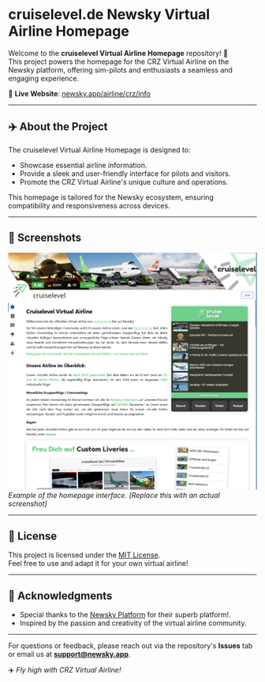 # cruiselevel.de Newsky Virtual Airline Homepage

Welcome to the **cruiselevel Virtual Airline Homepage** repository! 🚀  
This project powers the homepage for the CRZ Virtual Airline on the Newsky platform, offering sim-pilots and enthusiasts a seamless and engaging experience.  

🔗 **Live Website**: [newsky.app/airline/crz/info](https://newsky.app/airline/crz/info)

---

## ✈️ About the Project

The cruiselevel Virtual Airline Homepage is designed to:
- Showcase essential airline information.
- Provide a sleek and user-friendly interface for pilots and visitors.
- Promote the CRZ Virtual Airline's unique culture and operations.

This homepage is tailored for the Newsky ecosystem, ensuring compatibility and responsiveness across devices.

---

## 🎨 Screenshots

![Homepage Screenshot](img/cl-homepage-screenshot.png)  
_Example of the homepage interface. [Replace this with an actual screenshot]_

---

## 📄 License

This project is licensed under the [MIT License](./LICENSE).  
Feel free to use and adapt it for your own virtual airline!

---

## 🌟 Acknowledgments

- Special thanks to the [Newsky Platform](https://newsky.app) for their superb platform!.
- Inspired by the passion and creativity of the virtual airline community.

---

For questions or feedback, please reach out via the repository's **Issues** tab or email us at **support@newsky.app**.  

✈️ _Fly high with CRZ Virtual Airline!_
